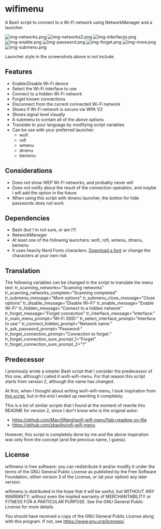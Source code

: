 # wifimenu

A Bash script to connect to a Wi-Fi network using NetworkManager and a launcher.

![img-networks.png](./Previews/img-networks.png)
![img-networks2.png](./Previews/img-networks2.png)
![img-interfaces.png](./Previews/img-interfaces.png)
![img-enable.png](./Previews/img-enable.png)
![img-password.png](./Previews/img-password.png)
![img-forget.png](./Previews/img-forget.png)
![img-more.png](./Previews/img-more.png)
![img-submenu.png](./Previews/img-submenu.png)

Launcher style in the screenshots above is not include.

## Features

- Enable/Disable Wi-Fi device
- Select the Wi-Fi interface to use
- Connect to a hidden Wi-Fi network
- Forget known connections
- Disconnect from the current connected Wi-Fi network
- Shows if Wi-Fi network is secure via WPA 1/2
- Shows signal level visually
- A submenu to contain all of the above options
- Translate to your language by modifying script variables
- Can be use with your preferred launcher:
	- wofi
	- rofi
	- wmenu
	- dmenu
	- bemenu

## Considerations

- Does not show WEP Wi-Fi networks, and probably never will
- Does not notify about the result of the connection operation, and maybe I will add the option in the future
- When using this script with dmenu launcher, the botton for hide passwords does not work

## Dependencies

- Bash (but I'm not sure, or am I?)
- NetworkManager
- At least one of the following launchers: wofi, rofi, wmenu, dmenu, bemenu
- It uses heavily Nerd Fonts characters. [Download a font](https://www.nerdfonts.com/) or change the characters at your own risk

## Translation

The following variables can be changed in the script to translate the menu text:
	tr\_scanning\_networks="Scanning networks"
	tr\_scanning\_networks\_complete="Scanning completed"
	tr\_submenu\_message="More options"
	tr\_submenu\_close\_message="Close options"
	tr\_disable\_message="Disable Wi-Fi"
	tr\_enable\_message="Enable Wi-Fi"
	tr\_hidden\_message="Connect to a hidden network"
	tr\_forget\_message="Forget connection"
	tr\_interface\_message="Interface:"
	tr\_main\_menu\_prompt="Wi-Fi SSID:"
	tr\_select\_interface\_prompt="Interface to use:"
	tr\_connect\_hidden\_prompt="Network name:"
	tr\_ask\_password\_prompt="Password:"
	tr\_forget\_connection\_prompt="Connection to forget:"
	tr\_forget\_connection\_sure\_prompt\_1="Forget"
	tr\_forget\_connection\_sure\_prompt\_2="?"

## Predecessor

I previously wrote a simpler Bash script that I consider the predecessor of this one, although I called it wofi-wifi-menu. For that reason this script starts from version 2, although the name has changed.

At first, when I thought about writing wofi-wifi-menu, I took inspiration from [this script](https://github.com/ericmurphyxyz/rofi-wifi-menu), but in the end I ended up rewriting it completely.

This is a list of similar scripts that I found at the moment of rewrite this README for version 2, since I don't know who is the original autor:
- <https://github.com/Macr0Nerd/wofi-wifi-menu?tab=readme-ov-file>
- <https://github.com/zbaylin/rofi-wifi-menu>

However, this script is completely done by me and the above inspiration was only from the concept (and the previous name, I guess).

## License

wifimenu is free software: you can redistribute it and/or modify it under the terms of the GNU General Public License as published by the Free Software Foundation, either version 3 of the License, or (at your option) any later version.

wifimenu is distributed in the hope that it will be useful, but WITHOUT ANY WARRANTY; without even the implied warranty of MERCHANTABILITY or FITNESS FOR A PARTICULAR PURPOSE. See the GNU General Public License for more details.
 
You should have received a copy of the GNU General Public License along with this program. If not, see <https://www.gnu.org/licenses/>.
